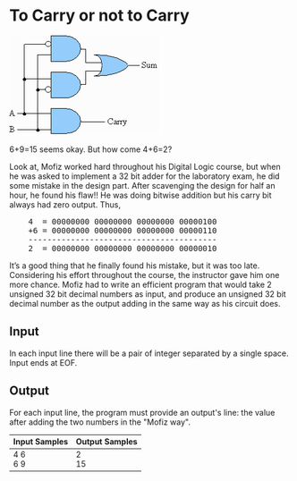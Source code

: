 # To Carry or not to Carry
![Digital Logic](../../../gallery/images/problems/UOJ_1026.png)

6+9=15 seems okay. But how come 4+6=2?

Look at, Mofiz worked hard throughout his Digital Logic course, but when he was asked to implement a 32 bit adder for the laboratory exam, he did some mistake in the design part. After scavenging the design for half an hour, he found his flaw!! He was doing bitwise addition but his carry bit always had zero output. Thus,

<pre>
    4  = 00000000 00000000 00000000 00000100
    +6 = 00000000 00000000 00000000 00000110
    ----------------------------------------
    2  = 00000000 00000000 00000000 00000010
</pre>

It’s a good thing that he finally found his mistake, but it was too late. Considering his effort throughout the course, the instructor gave him one more chance. Mofiz had to write an efficient program that would take 2 unsigned 32 bit decimal numbers as input, and produce an unsigned 32 bit decimal number as the output adding in the same way as his circuit does.

## Input
In each input line there will be a pair of integer separated by a single space. Input ends at EOF.

## Output
For each input line, the program must provide an output's line: the value after adding the two numbers in the "Mofiz way".

| Input Samples | Output Samples |
|---------------|----------------|
| 4 6<br> 6 9   | 2<br> 15       |